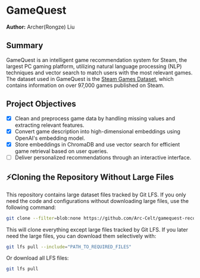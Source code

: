 # GameQuest

**Author:** Archer(Rongze) Liu

## Summary

GameQuest is an intelligent game recommendation system for Steam, the largest PC gaming platform, utilizing natural language processing (NLP) techniques and vector search to match users with the most relevant games. The dataset used in GameQuest is the [Steam Games Dataset](https://www.kaggle.com/datasets/fronkongames/steam-games-dataset), which contains information on over 97,000 games published on Steam.

## Project Objectives

- [x] Clean and preprocess game data by handling missing values and extracting relevant features.
- [x] Convert game description into high-dimensional embeddings using OpenAI's embedding model.
- [x] Store embeddings in ChromaDB and use vector search for efficient game retrieval based on user queries.
- [ ] Deliver personalized recommendations through an interactive interface.

## ⚡Cloning the Repository Without Large Files

This repository contains large dataset files tracked by Git LFS. If you only need the code and configurations without downloading large files, use the following command:

```bash
git clone --filter=blob:none https://github.com/Arc-Celt/gamequest-recommender.git
```

This will clone everything except large files tracked by Git LFS. If you later need the large files, you can download them selectively with:

```bash
git lfs pull --include="PATH_TO_REQUIRED_FILES"
```

Or download all LFS files:

```bash
git lfs pull
```
